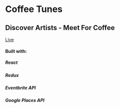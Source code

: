 # Coffee Tunes
## Discover Artists - Meet For Coffee
[Live](coffee-tunes.surge.sh)
#### Built with:
##### React
##### Redux
##### Eventbrite API
##### Google Places API
